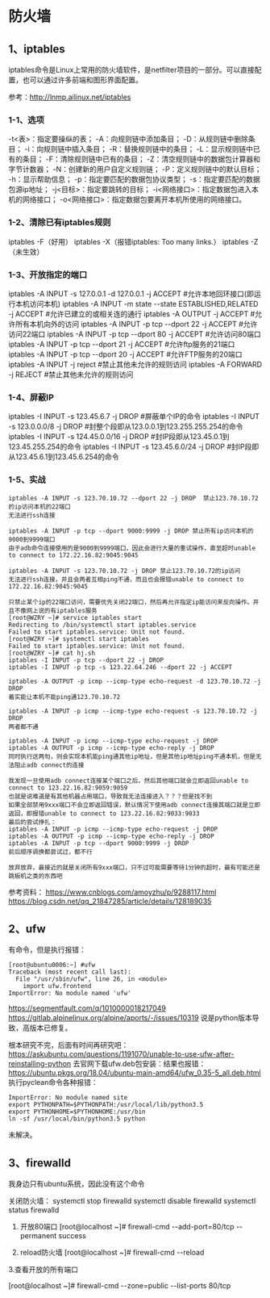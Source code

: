 # 防火墙

## 1、iptables
iptables命令是Linux上常用的防火墙软件，是netfilter项目的一部分。可以直接配置，也可以通过许多前端和图形界面配置。

参考：http://lnmp.ailinux.net/iptables

### 1-1、选项
-t<表>：指定要操纵的表；
-A：向规则链中添加条目；
-D：从规则链中删除条目；
-i：向规则链中插入条目；
-R：替换规则链中的条目；
-L：显示规则链中已有的条目；
-F：清除规则链中已有的条目；
-Z：清空规则链中的数据包计算器和字节计数器；
-N：创建新的用户自定义规则链；
-P：定义规则链中的默认目标；
-h：显示帮助信息；
-p：指定要匹配的数据包协议类型；
-s：指定要匹配的数据包源ip地址；
-j<目标>：指定要跳转的目标；
-i<网络接口>：指定数据包进入本机的网络接口；
-o<网络接口>：指定数据包要离开本机所使用的网络接口。

### 1-2、清除已有iptables规则
iptables -F（好用）
iptables -X（报错iptables: Too many links.）
iptables -Z（未生效）

### 1-3、开放指定的端口
iptables -A INPUT -s 127.0.0.1 -d 127.0.0.1 -j ACCEPT               #允许本地回环接口(即运行本机访问本机)
iptables -A INPUT -m state --state ESTABLISHED,RELATED -j ACCEPT    #允许已建立的或相关连的通行
iptables -A OUTPUT -j ACCEPT         #允许所有本机向外的访问
iptables -A INPUT -p tcp --dport 22 -j ACCEPT    #允许访问22端口
iptables -A INPUT -p tcp --dport 80 -j ACCEPT    #允许访问80端口
iptables -A INPUT -p tcp --dport 21 -j ACCEPT    #允许ftp服务的21端口
iptables -A INPUT -p tcp --dport 20 -j ACCEPT    #允许FTP服务的20端口
iptables -A INPUT -j reject       #禁止其他未允许的规则访问
iptables -A FORWARD -j REJECT     #禁止其他未允许的规则访问

### 1-4、屏蔽IP
iptables -I INPUT -s 123.45.6.7 -j DROP       #屏蔽单个IP的命令
iptables -I INPUT -s 123.0.0.0/8 -j DROP      #封整个段即从123.0.0.1到123.255.255.254的命令
iptables -I INPUT -s 124.45.0.0/16 -j DROP    #封IP段即从123.45.0.1到123.45.255.254的命令
iptables -I INPUT -s 123.45.6.0/24 -j DROP    #封IP段即从123.45.6.1到123.45.6.254的命令

### 1-5、实战
```
iptables -A INPUT -s 123.70.10.72 --dport 22 -j DROP  禁止123.70.10.72的ip访问本机的22端口
无法进行ssh连接

iptables -A INPUT -p tcp --dport 9000:9999 -j DROP 禁止所有ip访问本机的9000到9999端口
由于adb命令连接使用的是9000到9999端口，因此会进行大量的重试操作，直至超时unable to connect to 172.22.16.82:9045:9045

iptables -A INPUT -s 123.70.10.72 -j DROP 禁止123.70.10.72的ip访问
无法进行ssh连接，并且会两者互相ping不通，而且也会报错unable to connect to 172.22.16.82:9045:9045

只禁止某个ip的22端口访问，需要优先关闭22端口，然后再允许指定ip能访问来反向操作。并且不像网上说的有iptables服务
[root@WZRY ~]# service iptables start
Redirecting to /bin/systemctl start iptables.service
Failed to start iptables.service: Unit not found.
[root@WZRY ~]# systemctl start iptables
Failed to start iptables.service: Unit not found.
[root@WZRY ~]# cat hj.sh
iptables -I INPUT -p tcp --dport 22 -j DROP
iptables -I INPUT -p tcp -s 123.22.64.246 --dport 22 -j ACCEPT

iptables -A OUTPUT -p icmp --icmp-type echo-request -d 123.70.10.72 -j DROP
着实能让本机不能ping通123.70.10.72

iptables -A INPUT -p icmp --icmp-type echo-request -s 123.70.10.72 -j DROP
两者都不通

iptables -A INPUT -p icmp --icmp-type echo-request -j DROP
iptables -A OUTPUT -p icmp --icmp-type echo-reply -j DROP
同时执行这两句，则会实现本机能ping通其他ip地址，但是其他ip地址ping不通本机，但是无法阻止adb connect的连接

我发现一旦使用adb connect连接某个端口之后，然后其他端口就会立即返回unable to connect to 123.22.16.82:9059:9059
也就是说难道是有其他机器占用端口，导致我无法连接进入？？？但是找不到
如果全部禁用9xxx端口不会立即返回错误，默认情况下使用adb connect连接其端口就是立即返回，即报错unable to connect to 123.22.16.82:9033:9033
最后的尝试挣扎：
iptables -A INPUT -p icmp --icmp-type echo-request -j DROP
iptables -A OUTPUT -p icmp --icmp-type echo-reply -j DROP
iptables -A INPUT -p tcp --dport 9000:9999 -j DROP
前后顺序调换都尝试过，都不行

放弃放弃，最接近的就是关闭所有9xxx端口，只不过可能需要等待1分钟的超时，最有可能还是跳板机之类的东西吧
```

参考资料：
https://www.cnblogs.com/amoyzhu/p/9288117.html
https://blog.csdn.net/qq_21847285/article/details/128189035

## 2、ufw
有命令，但是执行报错：
```
[root@ubuntu0006:~] #ufw
Traceback (most recent call last):
  File "/usr/sbin/ufw", line 26, in <module>
    import ufw.frontend
ImportError: No module named 'ufw'
```
https://segmentfault.com/q/1010000018217049
https://gitlab.alpinelinux.org/alpine/aports/-/issues/10319
说是python版本导致，高版本已修复。

根本研究不完，后面有时间再研究吧：https://askubuntu.com/questions/1191070/unable-to-use-ufw-after-reinstalling-python
去官网下载ufw.deb包安装：结果也报错：https://ubuntu.pkgs.org/18.04/ubuntu-main-amd64/ufw_0.35-5_all.deb.html
执行pyclean命令各种报错：
```
ImportError: No module named site
export PYTHONPATH=$PYTHONPATH:/usr/local/lib/python3.5
export PYTHONHOME=$PYTHONHOME:/usr/bin
ln -sf /usr/local/bin/python3.5 python
```
未解决。

## 3、firewalld
我身边只有ubuntu系统，因此没有这个命令

关闭防火墙：
systemctl stop firewalld
systemctl disable firewalld
systemctl status firewalld

1. 开放80端口
[root@localhost ~]# firewall-cmd --add-port=80/tcp --permanent
success

2. reload防火墙
[root@localhost ~]# firewall-cmd --reload

3.查看开放的所有端口

[root@localhost ~]# firewall-cmd --zone=public --list-ports 80/tcp

